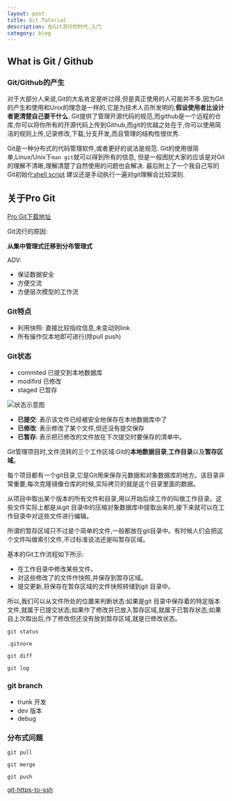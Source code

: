 ```yaml
---
layout: post
title: Git Tutorial
description: 在Git流行的时代,入门
category: blog
---
```



## What is Git / Github

### Git/Github的产生

对于大部分人来说,Git的大名肯定是听过得,但是真正使用的人可能并不多,因为Git的产生和使用和Unix的理念是一样的,它是为技术人员所发明的,**假设使用者比设计者更清楚自己要干什么**. Git提供了管理开源代码的规范,而github是一个远程的仓库,你可以将你所有的开源代码上传到Github,而git的优越之处在于,你可以使用简洁的规则上传,记录修改,下载,分支开发,而且管理的结构性很优秀.

Git是一种分布式的代码管理软件,或者更好的说法是规范. Git的使用很简单,Linux/Unix下`man git`就可以得到所有的信息, 但是一般困扰大家的应该是对Git的理解不清晰,理解清楚了自然使用的问题也会解决. 最后附上了一个我自己写的Git初始化[shell script](https://github.com/chris-void/hellogit) 建议还是手动执行一遍对git理解会比较深刻.

## 关于Pro Git

[Pro Git下载地址](http://ishare.iask.sina.com.cn/f/23292123.html)

Git流行的原因:

**从集中管理式迁移到分布管理式**

ADV:

+ 保证数据安全
+ 方便交流
+ 方便层次模型的工作流


### Git特点

+ 利用快照: 直接比较指纹信息,未变动则link
+ 所有操作仅本地即可进行(除pull push)

### Git状态

+ commited 已提交到本地数据库
+ modifird 已修改
+ staged   已暂存

![状态示意图](http://git.oschina.net/progit/figures/18333fig0106-tn.png)

+ **已提交**: 表示该文件已经被安全地保存在本地数据库中了
+ **已修改**: 表示修改了某个文件,但还没有提交保存
+ **已暂存**: 表示把已修改的文件放在下次提交时要保存的清单中。

Git管理项目时,文件流转的三个工作区域:Git的**本地数据目录**,**工作目录**以及**暂存区域**。

每个项目都有一个git目录,它是Git用来保存元数据和对象数据库的地方。该目录非常重要,每次克隆镜像仓库的时候,实际拷贝的就是这个目录里面的数据。

从项目中取出某个版本的所有文件和目录,用以开始后续工作的叫做工作目录。这些文件实际上都是从git 目录中的压缩对象数据库中提取出来的,接下来就可以在工作目录中对这些文件进行编辑。

所谓的暂存区域只不过是个简单的文件,一般都放在git目录中。有时候人们会把这个文件叫做索引文件,不过标准说法还是叫暂存区域。

基本的Git工作流程如下所示: 

* 在工作目录中修改某些文件。
* 对这些修改了的文件作快照,并保存到暂存区域。
* 提交更新,将保存在暂存区域的文件快照转储到git 目录中。

所以,我们可以从文件所处的位置来判断状态:如果是git 目录中保存着的特定版本文件,就属于已提交状态;如果作了修改并已放入暂存区域,就属于已暂存状态;如果自上次取出后,作了修改但还没有放到暂存区域,就是已修改状态。


```
git status

.gitnore

git diff

git log
```


### git branch

+ trunk 开发
+ dev 版本
+ debug

### 分布式问题

```
git pull

git merge

git push
```




[git-https-to-ssh](https://help.github.com/articles/changing-a-remote-s-url/#switching-remote-urls-from-https-to-ssh)


